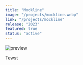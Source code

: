 ```yaml
---
title: "Mockline"
image: "/projects/mockline.webp"
link: "/projects/mockline"
release: "2023"
featured: true
status: "active"
---
```


![preview](/projects/mockline.webp)

Tewst
